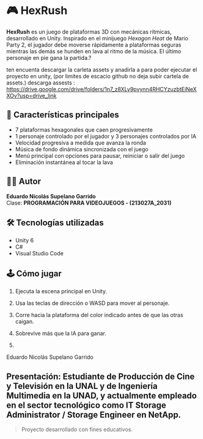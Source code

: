 # 🎮 HexRush

**HexRush** es un juego de plataformas 3D con mecánicas rítmicas, desarrollado en Unity. Inspirado en el minijuego *Hexagon Heat* de Mario Party 2, el jugador debe moverse rápidamente a plataformas seguras mientras las demás se hunden en lava al ritmo de la música. El último personaje en pie gana la partida.?

ten encuenta descargar la carleta assets y anadirla a para poder ejecutar el proyecto en unity, (por limites de escacio github no deja subir cartela de assets.) 
descarga assests : https://drive.google.com/drive/folders/1n7_z8XLy9pvynn4RHCYzuzbtEiNeXXOv?usp=drive_link

## 🧩 Características principales

- 7 plataformas hexagonales que caen progresivamente
- 1 personaje controlado por el jugador y 3 personajes controlados por IA
- Velocidad progresiva a medida que avanza la ronda
- Música de fondo dinámica sincronizada con el juego
- Menú principal con opciones para pausar, reiniciar o salir del juego
- Eliminación instantánea al tocar la lava

## 👨‍💻 Autor

**Eduardo Nicolás Supelano Garrido**  
Clase: **PROGRAMACIÓN PARA VIDEOJUEGOS - (213027A_2031)**

## 🛠 Tecnologías utilizadas

- Unity 6
- C#
- Visual Studio Code


## 🕹 Cómo jugar

1. Ejecuta la escena principal en Unity.
2. Usa las teclas de dirección o WASD para mover al personaje.
3. Corre hacia la plataforma del color indicado antes de que las otras caigan.
4. Sobrevive más que la IA para ganar.

5. 
Eduardo Nicolás Supelano Garrido

Presentación:
Estudiante de Producción de Cine y Televisión en la UNAL y de Ingeniería Multimedia en la UNAD, y actualmente empleado en el sector tecnológico como IT Storage Administrator / Storage Engineer en NetApp.
---

> Proyecto desarrollado con fines educativos.
